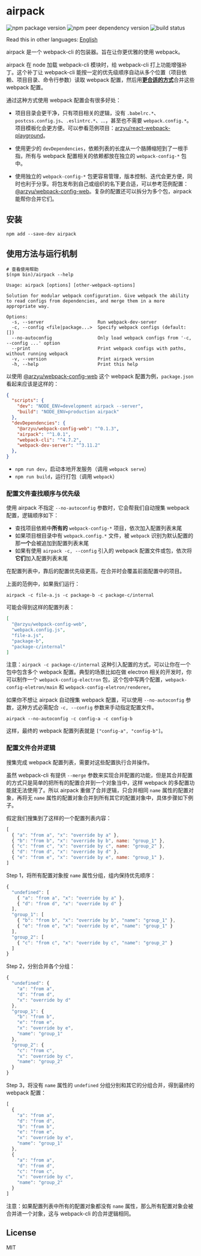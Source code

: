 # airpack

![npm package version](https://img.shields.io/npm/v/airpack) ![npm peer dependency version](https://img.shields.io/npm/dependency-version/airpack/peer/webpack-cli) ![build status](https://img.shields.io/github/workflow/status/arzyu/airpack/Build)

Read this in other languages: [English](https://github.com/arzyu/airpack/blob/main/README.en.md)

airpack 是一个 webpack-cli 的包装器。旨在让你更优雅的使用 webpack。

airpack 在 node 加载 webpack-cli 模块时，给 webpack-cli 打上功能增强补丁。这个补丁让 webpack-cli 能按一定的优先级顺序自动从多个位置（项目依赖、项目目录、命令行参数）读取 webpack 配置，然后用[**更合适的方式**](#配置文件合并逻辑)合并这些 webpack 配置。

通过这种方式使用 webpack 配置会有很多好处：

 * 项目目录会更干净，只有项目相关的逻辑，没有 `.babelrc.*`、`postcss.config.js`、`.eslintrc.*`、…，甚至也不需要 `webpack.config.*`。项目模板化会更方便。可以参看范例项目：[arzyu/react-webpack-playground](https://github.com/arzyu/react-webpack-playground)。

 * 使用更少的 `devDependencies`，依赖列表的长度从一个胳膊缩短到了一根手指，所有与 webpack 配置相关的依赖都放在独立的 `webpack-config-*` 包中。

 * 使用独立的 `webpack-config-*` 包更容易管理，版本控制、迭代会更方便，同时也利于分享。将包发布到自己或组织的名下更合适，可以参考范例配置：[@arzyu/webpack-config-web](https://github.com/arzyu/webpack-config-web)。复杂的配置还可以拆分为多个包，airpack 能帮你合并它们。

## 安装

```shell
npm add --save-dev airpack
```

## 使用方法与运行机制

```shell
# 查看使用帮助
$(npm bin)/airpack --help
```
```
Usage: airpack [options] [other-webpack-options]

Solution for modular webpack configuration. Give webpack the ability to read configs from dependencies, and merge them in a more appropriate way.

Options:
  -s, --server                    Run webpack-dev-server
  -c, --config <file|package...>  Specify webpack configs (default: [])
  --no-autoconfig                 Only load webpack configs from '-c, --config ...' option
  --print                         Print webpack configs with paths, without running webpack
  -v, --version                   Print airpack version
  -h, --help                      Print this help
```

以使用 [@arzyu/webpack-config-web](https://github.com/arzyu/webpack-config-web) 这个 webpack 配置为例，`package.json` 看起来应该是这样的：

```json
{
  "scripts": {
    "dev": "NODE_ENV=development airpack --server",
    "build": "NODE_ENV=production airpack"
  },
  "devDependencies": {
    "@arzyu/webpack-config-web": "^0.1.3",
    "airpack": "^1.0.1",
    "webpack-cli": "^4.7.2",
    "webpack-dev-server": "^3.11.2"
  },
}
```

* `npm run dev`，启动本地开发服务（调用 `webpack serve`）
* `npm run build`，运行打包（调用 `webpack`）

### 配置文件查找顺序与优先级

使用 airpack 不指定 `--no-autoconfig` 参数时，它会帮我们自动搜集 webpack 配置，逻辑顺序如下：

 * 查找项目依赖中**所有的** `webpack-config-*` 项目，依次加入配置列表末尾
 * 如果项目根目录中有 `webpack.config.*` 文件，被 `webpack` 识别为默认配置的那**一个**会被追加到配置列表末尾
 * 如果有使用 `airpack -c, --config` 引入的 webpack 配置文件或包，依次将**它们**加入配置列表末尾

在配置列表中，靠后的配置优先级更高，在合并时会覆盖前面配置中的项目。

上面的范例中，如果我们运行：

```shell
airpack -c file-a.js -c package-b -c package-c/internal
```

可能会得到这样的配置列表：

```json
[
  "@arzyu/webpack-config-web",
  "webpack.config.js",
  "file-a.js",
  "package-b",
  "package-c/internal"
]
```

注意：`airpack -c package-c/internal` 这种引入配置的方式，可以让你在一个包中包含多个 webpack 配置。典型的场景比如在做 electron 相关的开发时，你可以制作一个 `webpack-config-electron` 包，这个包中写两个配置，`webpack-config-eletron/main` 和 `webpack-config-eletron/renderer`。

如果你不想让 airpack 自动搜集 webpack 配置，可以使用 `--no-autoconfig` 参数，这种方式必需配合 `-c, --config` 参数来手动指定配置文件。

```shell
airpack --no-autoconfig -c config-a -c config-b
```

这样，最终的 webpack 配置列表就是 `["config-a", "config-b"]`。

### 配置文件合并逻辑

搜集完成 webpack 配置列表，需要对这些配置执行合并操作。

虽然 webpack-cli 有提供 `--merge` 参数来实现合并配置的功能，但是其合并配置的方式只是简单的把所有的配置合并到一个对象当中，这样 webpack 的多配置功能就无法使用了。所以 airpack 重做了合并逻辑，只合并相同 `name` 属性的配置对象，再将无 `name` 属性的配置对象合并到所有其它的配置对象中，具体步骤如下例子。

假定我们搜集到了这样的一个配置列表内容：

```js
[
  { "a": "from a", "x": "override by a" },
  { "b": "from b", "x": "override by b", name: "group_1" },
  { "c": "from c", "x": "override by c", name: "group_2" },
  { "d": "from d", "x": "override by d" },
  { "e": "from e", "x": "override by e", name: "group_1" },
]
```

Step 1，将所有配置对象按 `name` 属性分组，组内保持优先顺序：

```js
{
  "undefined": [
    { "a": "from a", "x": "override by a" },
    { "d": "from d", "x": "override by d" }
  ],
  "group_1": [
    { "b": "from b", "x": "override by b", "name": "group_1" },
    { "e": "from e", "x": "override by e", "name": "group_1" }
  ],
  "group_2": [
    { "c": "from c", "x": "override by c", "name": "group_2" }
  ]
}
```

Step 2，分别合并各个分组：

```js
{
  "undefined": {
    "a": "from a",
    "d": "from d",
    "x": "override by d"
  },
  "group_1": {
    "b": "from b",
    "e": "from e",
    "x": "override by e",
    "name": "group_1"
  },
  "group_2": {
    "c": "from c",
    "x": "override by c",
    "name": "group_2"
  }
}
```

Step 3，将没有 `name` 属性的 `undefined` 分组分别和其它的分组合并，得到最终的 webpack 配置：

```js
[
  {
    "a": "from a",
    "d": "from d",
    "b": "from b",
    "e": "from e",
    "x": "override by e",
    "name": "group_1"
  },
  {
    "a": "from a",
    "d": "from d",
    "c": "from c",
    "x": "override by c",
    "name": "group_2"
  }
]
```

注意：如果配置列表中所有的配置对象都没有 `name` 属性，那么所有配置对象会被合并进一个对象，这与 webpack-cli 的合并逻辑相同。

## License

MIT
